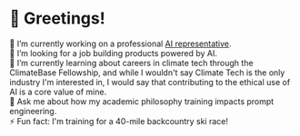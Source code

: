 # 👋 Greetings!

🔭 I’m currently working on a professional [AI representative](https://connor-haines.com).<br>
👯 I’m looking for a job building products powered by AI.<br>
🌱 I’m currently learning about careers in climate tech through the ClimateBase Fellowship, and while I wouldn't say Climate Tech is the only industry I'm interested in, I would say that contributing to the ethical use of AI is a core value of mine.<br>
💬 Ask me about how my academic philosophy training impacts prompt engineering.<br>
⚡ Fun fact: I'm training for a 40-mile backcountry ski race! 


